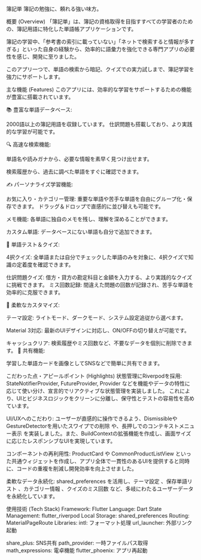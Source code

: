 簿記単 
簿記の勉強に、頼れる強い味方。


概要 (Overview)
「簿記単」は、簿記の資格取得を目指すすべての学習者のための、簿記用語に特化した単語帳アプリケーションです。

簿記の学習中、「参考書の索引に載っていない」「ネットで検索すると情報が多すぎる」といった自身の経験から、効率的に語彙力を強化できる専門アプリの必要性を感じ、開発に至りました。

このアプリ一つで、単語の検索から暗記、クイズでの実力試しまで、簿記学習を強力にサポートします。





主な機能 (Features)
このアプリには、効率的な学習をサポートするための機能が豊富に搭載されています。

📚 豊富な単語データベース:

2000語以上の簿記用語を収録しています。
仕訳問題も搭載しており、より実践的な学習が可能です。

🔍 高速な検索機能:

単語名や読みガナから、必要な情報を素早く見つけ出せます。

検索履歴から、過去に調べた単語をすぐに確認できます。


✍️ パーソナライズ学習機能:

お気に入り・カテゴリー管理: 重要な単語や苦手な単語を自由にグループ化・保存できます。  ドラッグ＆ドロップで直感的に並び替えも可能です。

メモ機能: 各単語に独自のメモを残し、理解を深めることができます。

カスタム単語: データベースにない単語も自分で追加できます。

🧠 単語テスト＆クイズ:

4択クイズ: 全単語または自分でチェックした単語のみを対象に、4択クイズで知識の定着度を確認できます。


仕訳問題クイズ: 借方・貸方の勘定科目と金額を入力する、より実践的なクイズに挑戦できます。
ミス回数記録: 間違えた問題の回数が記録され、苦手な単語を効率的に克服できます。


🎨 柔軟なカスタマイズ:

テーマ設定: ライトモード、ダークモード、システム設定追従から選べます。


Material 3対応: 最新のUIデザインに対応し、ON/OFFの切り替えが可能です。


キャッシュクリア: 検索履歴やミス回数など、不要なデータを個別に削除できます。
🤝 共有機能:

学習した単語カードを画像としてSNSなどで簡単に共有できます。


こだわった点・アピールポイント (Highlights)
状態管理にRiverpodを採用:
StateNotifierProvider, FutureProvider, Provider などを機能やデータの特性に応じて使い分け、宣言的でリアクティブな状態管理を実装しました。  これにより、UIとビジネスロジックをクリーンに分離し、保守性とテストの容易性を高めています。



UI/UXへのこだわり:
ユーザーが直感的に操作できるよう、DismissibleやGestureDetectorを用いたスワイプでの削除  や、長押しでのコンテキストメニュー表示  を実装しました。また、BuildContextの拡張機能を作成し、画面サイズに応じたレスポンシブなUIを実現しています。





コンポーネントの再利用性:
ProductCard  や CommonProductListView  といった共通ウィジェットを作成し、アプリ全体で一貫性のあるUIを提供すると同時に、コードの重複を削減し開発効率を向上させました。


柔軟なデータ永続化:
shared_preferences を活用し、テーマ設定 、保存単語リスト 、カテゴリー情報 、クイズのミス回数  など、多岐にわたるユーザーデータを永続化しています。




使用技術 (Tech Stack)
Framework: Flutter
Language: Dart
State Management: flutter_riverpod
Local Storage: shared_preferences
Routing: MaterialPageRoute
Libraries:
intl: フォーマット処理
url_launcher: 外部リンク起動

share_plus: SNS共有
path_provider: 一時ファイルパス取得
math_expressions: 電卓機能
flutter_phoenix: アプリ再起動

